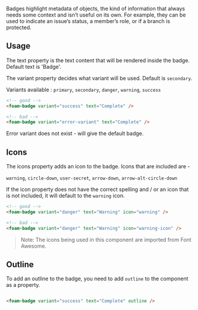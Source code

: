 Badges highlight metadata of objects, the kind of information that always needs
some context and isn’t useful on its own. For example, they can be used to
indicate an issue’s status, a member’s role, or if a branch is protected.

## Usage

The text property is the text content that will be rendered inside the badge. Default text is 'Badge'.

The variant property decides what variant will be used. Default is `secondary`.

Variants available : `primary`, `secondary`, `danger`, `warning`, `success`

```html
<!-- good -->
<foam-badge variant="success" text="Complete" />
```

```html
<!-- bad -->
<foam-badge variant="error-variant" text="Complete" />
```

Error variant does not exist - will give the default badge.

## Icons
The icons property adds an icon to the badge. 
Icons that are included are  - 

`warning`, `circle-down`, `user-secret`, `arrow-down`, `arrow-alt-circle-down`

If the icon property does not have the correct spelling and / or an icon that is not included, it will default to the `warning` icon.


```html
<!-- good -->
<foam-badge variant="danger" text="Warning" icon="warning" />
```

```html
<!-- bad -->
<foam-badge variant="danger" text="Warning" icon="warning-icon" />
```
> Note: The icons being used in this component are imported from Font Awesome.

## Outline 

To add an outline to the badge, you need to add `outline` to the component as a property.

```html

<foam-badge variant="success" text="Complete" outline />
```